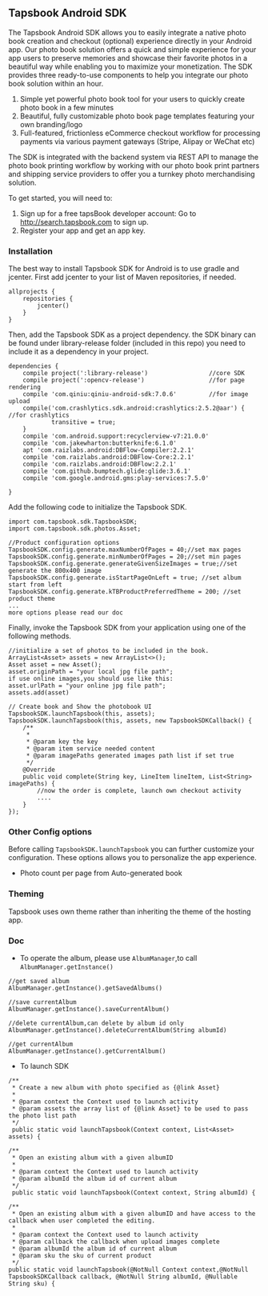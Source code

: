 ## Tapsbook Android SDK

The Tapsbook Android SDK allows you to easily integrate a native photo book creation and checkout (optional) experience directly in your Android app. Our photo book solution offers a quick and simple experience for your app users to preserve memories and showcase their favorite photos in a beautiful way while enabling you to maximize your monetization. The SDK provides three ready-to-use components to help you integrate our photo book solution within an hour.

1. Simple yet powerful photo book tool for your users to quickly create photo book in a few minutes
2. Beautiful, fully customizable photo book page templates featuring your own branding/logo
3. Full-featured, frictionless eCommerce checkout workflow for processing payments via various payment gateways (Stripe, Alipay or WeChat etc)

The SDK is integrated with the backend system via REST API to manage the photo book printing workflow by working with our photo book print partners and shipping service providers to offer you a turnkey photo merchandising solution.

To get started, you will need to:

1. Sign up for a free tapsBook developer account: Go to http://search.tapsbook.com to sign up.
2. Register your app and get an app key.

### Installation

The best way to install Tapsbook SDK for Android is to use gradle and jcenter. First add jcenter to your list of Maven repositories, if needed.

```
allprojects {
    repositories {
        jcenter()
    }
}
```

Then, add the Tapsbook SDK as a project dependency. the SDK binary can be found under library-release folder (included in this repo) you need to include it as a dependency in your project.

```
dependencies {
    compile project(':library-release')                 //core SDK
    compile project(':opencv-release')                  //for page rendering
    compile 'com.qiniu:qiniu-android-sdk:7.0.6'         //for image upload
    compile('com.crashlytics.sdk.android:crashlytics:2.5.2@aar') { //for crashlytics
            transitive = true;
    }
    compile 'com.android.support:recyclerview-v7:21.0.0'
    compile 'com.jakewharton:butterknife:6.1.0'
    apt 'com.raizlabs.android:DBFlow-Compiler:2.2.1'
    compile 'com.raizlabs.android:DBFlow-Core:2.2.1'
    compile 'com.raizlabs.android:DBFlow:2.2.1'
    compile 'com.github.bumptech.glide:glide:3.6.1'
    compile 'com.google.android.gms:play-services:7.5.0'

}
```

Add the following code to initialize the Tapsbook SDK.

```
import com.tapsbook.sdk.TapsbookSDK;
import com.tapsbook.sdk.photos.Asset;

//Product configuration options
TapsbookSDK.config.generate.maxNumberOfPages = 40;//set max pages
TapsbookSDK.config.generate.minNumberOfPages = 20;//set min pages
TapsbookSDK.config.generate.generateGivenSizeImages = true;//set generate the 800x400 image
TapsbookSDK.config.generate.isStartPageOnLeft = true; //set album start from left
TapsbookSDK.config.generate.kTBProductPreferredTheme = 200; //set product theme
...
more options please read our doc
```

Finally, invoke the Tapsbook SDK from your application using one of the following methods.

```
//initialize a set of photos to be included in the book.
ArrayList<Asset> assets = new ArrayList<>();
Asset asset = new Asset();
asset.originPath = "your local jpg file path";
if use online images,you should use like this:
asset.urlPath = "your online jpg file path";
assets.add(asset)

// Create book and Show the photobook UI
TapsbookSDK.launchTapsbook(this, assets);
TapsbookSDK.launchTapsbook(this, assets, new TapsbookSDKCallback() {
    /**
     *
     * @param key the key
     * @param item service needed content
     * @param imagePaths generated images path list if set true
     */
    @Override
    public void complete(String key, LineItem lineItem, List<String> imagePaths) {
        //now the order is complete, launch own checkout activity
        ....
    }
});

```

### Other Config options

Before calling `TapsbookSDK.launchTapsbook` you can further customize your configuration.
These options allows you to personalize the app experience.

* Photo count per page from Auto-generated book


### Theming

Tapsbook uses own theme rather than inheriting the theme of the hosting app.


### Doc
* To operate the album, please use `AlbumManager`,to call `AlbumManager.getInstance()`

```
//get saved album
AlbumManager.getInstance().getSavedAlbums()

//save currentAlbum
AlbumManager.getInstance().saveCurrentAlbum()

//delete currentAlbum,can delete by album id only
AlbumManager.getInstance().deleteCurrentAlbum(String albumId)

//get currentAlbum
AlbumManager.getInstance().getCurrentAlbum()

```

* To launch SDK

```
/**
 * Create a new album with photo specified as {@link Asset}
 *
 * @param context the Context used to launch activity
 * @param assets the array list of {@link Asset} to be used to pass the photo list path
 */
 public static void launchTapsbook(Context context, List<Asset> assets) {
    
/**
 * Open an existing album with a given albumID
 *
 * @param context the Context used to launch activity
 * @param albumId the album id of current album
 */
 public static void launchTapsbook(Context context, String albumId) {

/**
 * Open an existing album with a given albumID and have access to the callback when user completed the editing.
 *
 * @param context the Context used to launch activity
 * @param callback the callback when upload images complete
 * @param albumId the album id of current album
 * @param sku the sku of current product
 */
public static void launchTapsbook(@NotNull Context context,@NotNull TapsbookSDKCallback callback, @NotNull String albumId, @Nullable String sku) {

```


